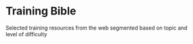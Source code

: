# Training Bible

Selected training resources from the web segmented based on topic and level of difficulty

